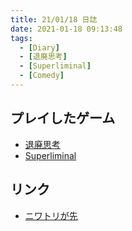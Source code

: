 ```yaml
---
title: 21/01/18 日誌
date: 2021-01-18 09:13:48
tags:
  - [Diary]
  - [退廃思考]
  - [Superliminal]
  - [Comedy]
---
```


## プレイしたゲーム
- [退廃思考](https://store.steampowered.com/app/1205160/_Decadent_Thinking/?l=japanese)
- [Superliminal](https://store.steampowered.com/app/1049410/Superliminal/?l=japanese)

## リンク
- [ニワトリが先](https://twitter.com/denicmarko/status/1271739092292821000)
